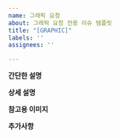 ```yaml
---
name: 그래픽 요청
about: 그래픽 요청 전용 이슈 템플릿
title: "[GRAPHIC]"
labels: ''
assignees: ''

---
```


**간단한 설명**


**상세 설명**


**참고용 이미지**


**추가사항**

